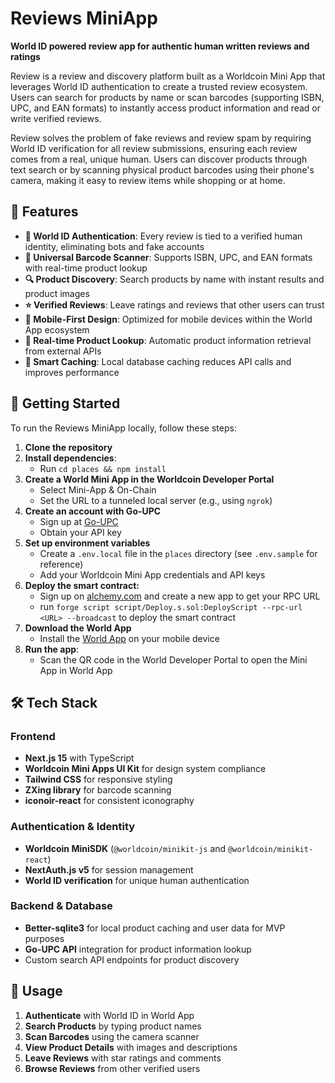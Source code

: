 # Reviews MiniApp

**World ID powered review app for authentic human written reviews and ratings**

Review is a review and discovery platform built as a Worldcoin Mini App that leverages World ID authentication to create a trusted review ecosystem. Users can search for products by name or scan barcodes (supporting ISBN, UPC, and EAN formats) to instantly access product information and read or write verified reviews.

Review solves the problem of fake reviews and review spam by requiring World ID verification for all review submissions, ensuring each review comes from a real, unique human. Users can discover products through text search or by scanning physical product barcodes using their phone's camera, making it easy to review items while shopping or at home.

## 🌟 Features

- **🔐 World ID Authentication**: Every review is tied to a verified human identity, eliminating bots and fake accounts
- **📱 Universal Barcode Scanner**: Supports ISBN, UPC, and EAN formats with real-time product lookup
- **🔍 Product Discovery**: Search products by name with instant results and product images
- **⭐ Verified Reviews**: Leave ratings and reviews that other users can trust
- **📲 Mobile-First Design**: Optimized for mobile devices within the World App ecosystem
- **🚀 Real-time Product Lookup**: Automatic product information retrieval from external APIs
- **💾 Smart Caching**: Local database caching reduces API calls and improves performance

## 🚀 Getting Started
To run the Reviews MiniApp locally, follow these steps:
1. **Clone the repository**
1. **Install dependencies**:
   - Run `cd places && npm install`
1. **Create a World Mini App in the Worldcoin Developer Portal**
   - Select Mini-App & On-Chain
   - Set the URL to a tunneled local server (e.g., using `ngrok`)
1. **Create an account with Go-UPC**
   - Sign up at [Go-UPC](https://go-upc.com/)
   - Obtain your API key
1. **Set up environment variables**
   - Create a `.env.local` file in the `places` directory (see `.env.sample` for reference)
   - Add your Worldcoin Mini App credentials and API keys
1. **Deploy the smart contract:**
   - Sign up on [alchemy.com](https://alchemy.com) and create a new app to get your RPC URL
   - run `forge script script/Deploy.s.sol:DeployScript --rpc-url <URL> --broadcast` to deploy the smart contract
1. **Download the World App**
   - Install the [World App](https://worldcoin.org/world-app) on your mobile device
1. **Run the app**:
   - Scan the QR code in the World Developer Portal to open the Mini App in World App

## 🛠️ Tech Stack

### Frontend
- **Next.js 15** with TypeScript
- **Worldcoin Mini Apps UI Kit** for design system compliance
- **Tailwind CSS** for responsive styling
- **ZXing library** for barcode scanning
- **iconoir-react** for consistent iconography

### Authentication & Identity
- **Worldcoin MiniSDK** (`@worldcoin/minikit-js` and `@worldcoin/minikit-react`)
- **NextAuth.js v5** for session management
- **World ID verification** for unique human authentication

### Backend & Database
- **Better-sqlite3** for local product caching and user data for MVP purposes
- **Go-UPC API** integration for product information lookup
- Custom search API endpoints for product discovery


## 📱 Usage

1. **Authenticate** with World ID in World App
2. **Search Products** by typing product names
3. **Scan Barcodes** using the camera scanner
4. **View Product Details** with images and descriptions
5. **Leave Reviews** with star ratings and comments
6. **Browse Reviews** from other verified users
